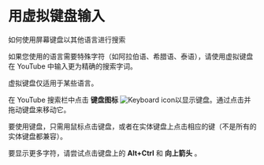 # 用虚拟键盘输入

如何使用屏幕键盘以其他语言进行搜索

如果您使用的语言需要特殊字符（如阿拉伯语、希腊语、泰语），请使用虚拟键盘在 YouTube 中输入更为精确的搜索字词。

虚拟键盘仅适用于某些语言。

在 YouTube 搜索栏中点击 **键盘图标** ![Keyboard icon](https://s.ytimg.com/yt/img/help/keyboardIcon.jpg)以显示键盘。通过点击并拖动键盘来移动它。

要使用键盘，只需用鼠标点击键盘，或者在实体键盘上点击相应的键（不是所有的实体键盘都兼容）。

要显示更多字符，请尝试点击键盘上的  **Alt+Ctrl**  和 **向上箭头** 。